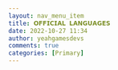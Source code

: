 ```yaml
---
layout: nav_menu_item
title: 𝗢𝗙𝗙𝗜𝗖𝗜𝗔𝗟 𝗟𝗔𝗡𝗚𝗨𝗔𝗚𝗘𝗦
date: 2022-10-27 11:34
author: yeahgamesdevs
comments: true
categories: [Primary]
---
```


